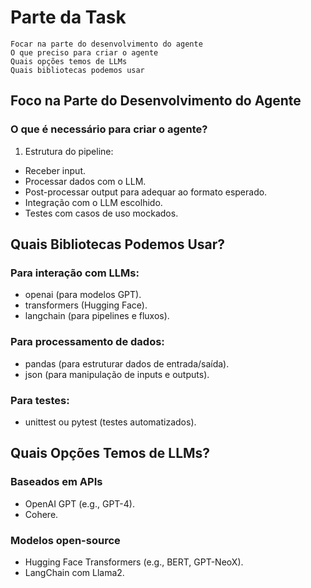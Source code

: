 
# Parte da Task
```
Focar na parte do desenvolvimento do agente
O que preciso para criar o agente
Quais opções temos de LLMs
Quais bibliotecas podemos usar
```

## Foco na Parte do Desenvolvimento do Agente
### O que é necessário para criar o agente?
1. Estrutura do pipeline:
- Receber input.
- Processar dados com o LLM.
- Post-processar output para adequar ao formato esperado.
- Integração com o LLM escolhido.
- Testes com casos de uso mockados.

## Quais Bibliotecas Podemos Usar?
### Para interação com LLMs:

- openai (para modelos GPT).
- transformers (Hugging Face).
- langchain (para pipelines e fluxos).

### Para processamento de dados:

- pandas (para estruturar dados de entrada/saída).
- json (para manipulação de inputs e outputs).

### Para testes:

- unittest ou pytest (testes automatizados).

## Quais Opções Temos de LLMs?
### Baseados em APIs

- OpenAI GPT (e.g., GPT-4).
- Cohere.

### Modelos open-source

- Hugging Face Transformers (e.g., BERT, GPT-NeoX).
- LangChain com Llama2.